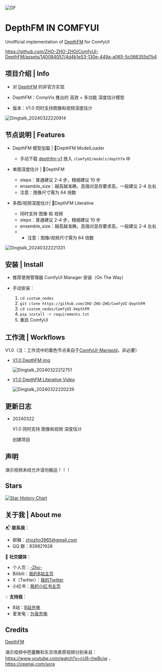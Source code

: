 
![DF](https://github.com/ZHO-ZHO-ZHO/ComfyUI-DepthFM/assets/140084057/3b979e1c-ac6d-4010-aa71-502b65f3513f)



# DepthFM IN COMFYUI

Unofficial implementation of [DepthFM](https://github.com/CompVis/depth-fm) for ComfyUI


https://github.com/ZHO-ZHO-ZHO/ComfyUI-DepthFM/assets/140084057/4d4b1e53-130e-449a-a065-5c066355d7b4


## 项目介绍 | Info

- 对 [DepthFM](https://github.com/CompVis/depth-fm) 的非官方实现

- DepthFM：CompVis 推出的 高效 + 多功能 深度估计模型
  
- 版本：V1.0 同时支持图像和视频深度估计


![Dingtalk_20240322220914](https://github.com/ZHO-ZHO-ZHO/ComfyUI-DepthFM/assets/140084057/6ceb051e-8eac-4cff-acfc-bfb9921a9686)


## 节点说明 | Features

- DepthFM 模型加载 | 🌆DepthFM ModelLoader
    - 手动下载 [depthfm-v1](https://ommer-lab.com/files/depthfm/depthfm-v1.ckpt) 放入 `/ComfyUI/models/depthfm` 中
    
- 单图深度估计 | 🌆DepthFM
    - steps：普通建议 2-4 步，精细建议 10 步
    - ensemble_size：越高越准确，高值对显存要求高，一般建议 2-4 左右
    - 注意：图像尺寸需为 64 倍数
    
- 多图/视频深度估计| 🌆DepthFM Literative
    - 同时支持 图像 和 视频
    - steps：普通建议 2-4 步，精细建议 10 步
    - ensemble_size：越高越准确，高值对显存要求高，一般建议 2-4 左右
    - - 注意：图像/视频尺寸需为 64 倍数

 
![Dingtalk_20240322221331](https://github.com/ZHO-ZHO-ZHO/ComfyUI-DepthFM/assets/140084057/bff49c26-d55b-4a43-8962-0237d9dd2c0c)




## 安装 | Install

- 推荐使用管理器 ComfyUI Manager 安装（On The Way）

- 手动安装：
    1. `cd custom_nodes`
    2. `git clone https://github.com/ZHO-ZHO-ZHO/ComfyUI-DepthFM`
    3. `cd custom_nodes/ComfyUI-DepthFM`
    4. `pip install -r requirements.txt`
    5. 重启 ComfyUI


## 工作流 | Workflows

V1.0（注：工作流中的着色节点来自于[ComfyUI-Marigold](https://github.com/kijai/ComfyUI-Marigold)，非必要）

  - [V1.0 DepthFM img](https://github.com/ZHO-ZHO-ZHO/ComfyUI-DepthFM/blob/main/DepthFM%20Workflows/%F0%9F%8C%86DepthFM%20Image%E3%80%90Zho%E3%80%91.json)

    ![Dingtalk_20240322212751](https://github.com/ZHO-ZHO-ZHO/ComfyUI-DepthFM/assets/140084057/d465eee6-f9f5-45e7-bdb9-0d8851e53d8b)


  - [V1.0 DepthFM Literative Video](https://github.com/ZHO-ZHO-ZHO/ComfyUI-DepthFM/blob/main/DepthFM%20Workflows/%F0%9F%8C%86DepthFM%20Literative%20Video%E3%80%90Zho%E3%80%91.json)
    
    ![Dingtalk_20240322220239](https://github.com/ZHO-ZHO-ZHO/ComfyUI-DepthFM/assets/140084057/33ffe05f-26f7-4426-9dfa-ff9f7196cf69)



## 更新日志

- 20240322

  V1.0 同时支持 图像和视频 深度估计

  创建项目
  

## 声明

  演示视频未经允许请勿搬运！！！


## Stars 

[![Star History Chart](https://api.star-history.com/svg?repos=ZHO-ZHO-ZHO/ComfyUI-DepthFM&type=Date)](https://star-history.com/#ZHO-ZHO-ZHO/ComfyUI-DepthFM&Date)


## 关于我 | About me

📬 **联系我**：
- 邮箱：zhozho3965@gmail.com
- QQ 群：839821928

🔗 **社交媒体**：
- 个人页：[-Zho-](https://jike.city/zho)
- Bilibili：[我的B站主页](https://space.bilibili.com/484366804)
- X（Twitter）：[我的Twitter](https://twitter.com/ZHOZHO672070)
- 小红书：[我的小红书主页](https://www.xiaohongshu.com/user/profile/63f11530000000001001e0c8?xhsshare=CopyLink&appuid=63f11530000000001001e0c8&apptime=1690528872)

💡 **支持我**：
- B站：[B站充电](https://space.bilibili.com/484366804)
- 爱发电：[为我充电](https://afdian.net/a/ZHOZHO)


## Credits

[DepthFM](https://github.com/CompVis/depth-fm)

演示视频中芭蕾舞和东京场景原视频分别来自：https://www.youtube.com/watch?v=cU8-rheBciw 、https://openai.com/sora
